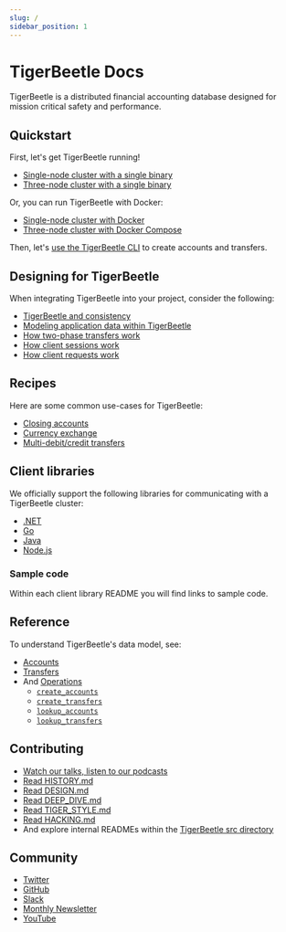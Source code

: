 ```yaml
---
slug: /
sidebar_position: 1
---
```


# TigerBeetle Docs

TigerBeetle is a distributed financial accounting database designed
for mission critical safety and performance.

## Quickstart

First, let's get TigerBeetle running!

* [Single-node cluster with a single binary](./quick-start/single-binary.md)
* [Three-node cluster with a single binary](./quick-start/single-binary-three.md)

Or, you can run TigerBeetle with Docker:
* [Single-node cluster with Docker](./quick-start/with-docker.md)
* [Three-node cluster with Docker Compose](./quick-start/with-docker-compose.md)

Then, let's [use the TigerBeetle CLI](./quick-start/cli-repl.md) to create accounts and transfers.

## Designing for TigerBeetle

When integrating TigerBeetle into your project, consider the
following:

- [TigerBeetle and consistency](./design/consistency.md)
- [Modeling application data within TigerBeetle](./design/data-modeling.md)
- [How two-phase transfers work](./design/two-phase-transfers.md)
- [How client sessions work](./design/client-sessions.md)
- [How client requests work](./design/client-requests.md)

## Recipes

Here are some common use-cases for TigerBeetle:

- [Closing accounts](./recipes/close-account.md)
- [Currency exchange](./recipes/currency-exchange.md)
- [Multi-debit/credit transfers](./recipes/multi-debit-credit-transfers.md)

## Client libraries

We officially support the following libraries for communicating with a
TigerBeetle cluster:

- [.NET](/src/clients/dotnet/README.md)
- [Go](/src/clients/go/README.md)
- [Java](/src/clients/java/README.md)
- [Node.js](/src/clients/node/README.md)

### Sample code

Within each client library README you will find links to sample code.

## Reference

To understand TigerBeetle's data model, see:

- [Accounts](./reference/accounts.md)
- [Transfers](./reference/transfers.md)
- And [Operations](./reference/operations/index.md)
  - [`create_accounts`](./reference/operations/create_accounts.md)
  - [`create_transfers`](./reference/operations/create_transfers.md)
  - [`lookup_accounts`](./reference/operations/lookup_accounts.md)
  - [`lookup_transfers`](./reference/operations/lookup_transfers.md)

## Contributing

- [Watch our talks, listen to our podcasts](https://github.com/tigerbeetle/tigerbeetle/blob/main/docs/TALKS.md)
- [Read HISTORY.md](https://github.com/tigerbeetle/tigerbeetle/blob/main/docs/HISTORY.md)
- [Read DESIGN.md](https://github.com/tigerbeetle/tigerbeetle/blob/main/docs/DESIGN.md)
- [Read DEEP_DIVE.md](https://github.com/tigerbeetle/tigerbeetle/blob/main/docs/DEEP_DIVE.md)
- [Read TIGER_STYLE.md](https://github.com/tigerbeetle/tigerbeetle/blob/main/docs/TIGER_STYLE.md)
- [Read HACKING.md](https://github.com/tigerbeetle/tigerbeetle/blob/main/docs/HACKING.md)
- And explore internal READMEs within the [TigerBeetle src directory](https://github.com/tigerbeetle/tigerbeetle/tree/main/src)

## Community

- [Twitter](https://twitter.com/tigerbeetledb)
- [GitHub](https://github.com/tigerbeetle/tigerbeetle)
- [Slack](https://slack.tigerbeetle.com/invite)
- [Monthly Newsletter](https://mailchi.mp/8e9fa0f36056/subscribe-to-tigerbeetle)
- [YouTube](https://www.youtube.com/@tigerbeetledb)
